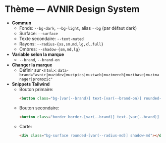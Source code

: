 # Thème — AVNIR Design System

- **Commun**
  - Fonds: `--bg-dark`, `--bg-light`, alias `--bg` (par défaut dark)
  - Surface: `--surface`
  - Texte secondaire: `--text-muted`
  - Rayons: `--radius-{xs,sm,md,lg,xl,full}`
  - Ombres: `--shadow-{sm,md,lg}`
- **Variable selon la marque**
  - `--brand`, `--brand-on`
- **Changer la marque**
  - Définir sur `<html>`: `data-brand="avnir|muzidev|muzipics|muziweb|muzimerch|muzibase|muzimanager|promozic"`
- **Snippets Tailwind**
  - Bouton primaire:
    ```html
    <button class="bg-[var(--brand)] text-[var(--brand-on)] rounded-[var(--radius-sm)] shadow-sm">OK</button>
    ```
  - Bouton secondaire:
    ```html
    <button class="border border-[var(--brand)] text-[var(--brand)] hover:bg-[var(--brand)] hover:text-[var(--brand-on)] rounded-[var(--radius-sm)]">OK</button>
    ```
  - Carte:
    ```html
    <div class="bg-surface rounded-[var(--radius-md)] shadow-md"></div>
    ```
